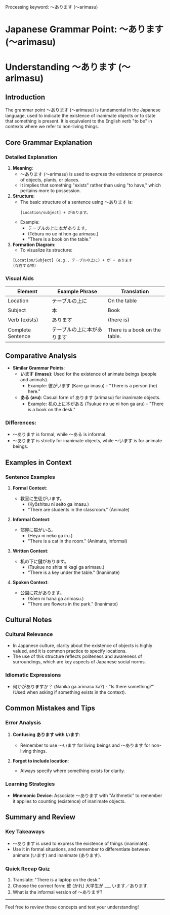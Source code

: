 Processing keyword: ～あります (〜arimasu)
# Japanese Grammar Point: ～あります (〜arimasu)
# Understanding 〜あります (〜arimasu)
## Introduction
The grammar point 〜あります (〜arimasu) is fundamental in the Japanese language, used to indicate the existence of inanimate objects or to state that something is present. It is equivalent to the English verb "to be" in contexts where we refer to non-living things.
## Core Grammar Explanation
### Detailed Explanation
1. **Meaning**: 
   - 〜あります (〜arimasu) is used to express the existence or presence of objects, plants, or places.
   - It implies that something "exists" rather than using "to have," which pertains more to possession.
2. **Structure**:
   - The basic structure of a sentence using 〜あります is:
     ```
     [Location/subject] + があります。
     ```
   - Example: 
     - テーブルの上に本があります。
     - (Tēburu no ue ni hon ga arimasu.)
     - "There is a book on the table."
3. **Formation Diagram**:
   - To visualize its structure:
   ```
   [Location/Subject] (e.g., テーブルの上に) + が + あります
   (存在する物)
   ```
### Visual Aids
| Element            | Example Phrase             | Translation                          |
|--------------------|----------------------------|--------------------------------------|
| Location           | テーブルの上に            | On the table                         |
| Subject            | 本                          | Book                                 |
| Verb (exists)      | あります                    | (there is)                          |
| Complete Sentence   | テーブルの上に本があります  | There is a book on the table.       |
## Comparative Analysis
- **Similar Grammar Points**:
  - **います (imasu)**: Used for the existence of animate beings (people and animals).
    - Example: 彼がいます (Kare ga imasu) - "There is a person (he) here."
  - **ある (aru)**: Casual form of あります (arimasu) for inanimate objects.
    - Example: 机の上に本がある (Tsukue no ue ni hon ga aru) - "There is a book on the desk."
### Differences:
- 〜あります is formal, while 〜ある is informal.
- 〜あります is strictly for inanimate objects, while 〜います is for animate beings.
## Examples in Context
### Sentence Examples
1. **Formal Context**:
   - 教室に生徒がいます。  
     - (Kyōshitsu ni seito ga imasu.)  
     - "There are students in the classroom." (Animate)
   
2. **Informal Context**:
   - 部屋に猫がいる。  
     - (Heya ni neko ga iru.)  
     - "There is a cat in the room." (Animate, informal)
   
3. **Written Context**:
   - 机の下に鍵があります。  
     - (Tsukue no shita ni kagi ga arimasu.)  
     - "There is a key under the table." (Inanimate)
   
4. **Spoken Context**:
   - 公園に花があります。  
     - (Kōen ni hana ga arimasu.)  
     - "There are flowers in the park." (Inanimate)
## Cultural Notes
### Cultural Relevance
- In Japanese culture, clarity about the existence of objects is highly valued, and it is common practice to specify locations. 
- The use of this structure reflects politeness and awareness of surroundings, which are key aspects of Japanese social norms.
### Idiomatic Expressions
- 何かがありますか？ (Nanika ga arimasu ka?) - "Is there something?" (Used when asking if something exists in the context).
## Common Mistakes and Tips
### Error Analysis
1. **Confusing あります with います**: 
   - Remember to use 〜います for living beings and 〜あります for non-living things.
  
2. **Forget to include location**: 
   - Always specify where something exists for clarity.
### Learning Strategies
- **Mnemonic Device**: Associate 〜あります with "Arithmetic” to remember it applies to counting (existence) of inanimate objects.
## Summary and Review
### Key Takeaways
- 〜あります is used to express the existence of things (inanimate).
- Use it in formal situations, and remember to differentiate between animate (います) and inanimate (あります).
### Quick Recap Quiz
1. Translate: "There is a laptop on the desk." 
2. Choose the correct form: 彼 (かれ) 大学生が ___ います／あります.
3. What is the informal version of 〜あります?
---
Feel free to review these concepts and test your understanding!
